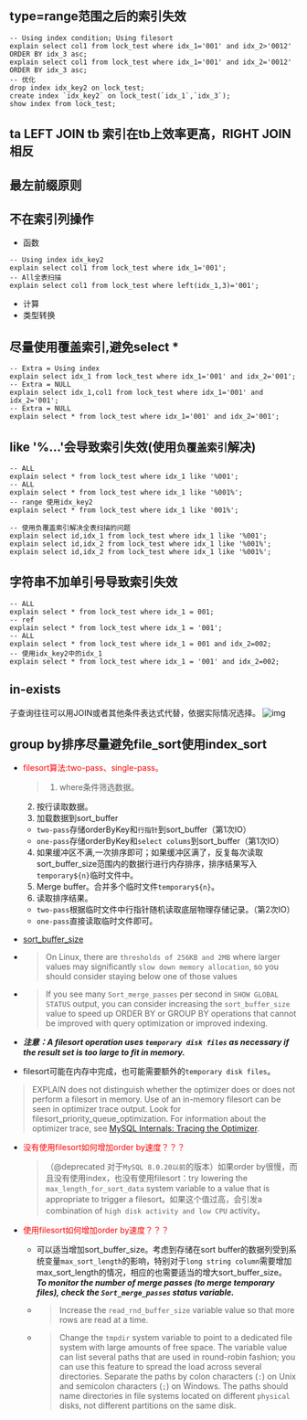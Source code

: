 ## type=range范围之后的索引失效

```
-- Using index condition; Using filesort
explain select col1 from lock_test where idx_1='001' and idx_2>'0012' ORDER BY idx_3 asc;
explain select col1 from lock_test where idx_1='001' and idx_2='0012' ORDER BY idx_3 asc;
-- 优化
drop index idx_key2 on lock_test;
create index `idx_key2` on lock_test(`idx_1`,`idx_3`);
show index from lock_test;
```
## ta LEFT JOIN tb 索引在tb上效率更高，RIGHT JOIN相反

## 最左前缀原则

## 不在索引列操作
- 函数

```
-- Using index idx_key2
explain select col1 from lock_test where idx_1='001';
-- All全表扫描
explain select col1 from lock_test where left(idx_1,3)='001';
```
- 计算
- 类型转换

## 尽量使用覆盖索引,避免select *
```
-- Extra = Using index
explain select idx_1 from lock_test where idx_1='001' and idx_2='001';
-- Extra = NULL
explain select idx_1,col1 from lock_test where idx_1='001' and idx_2='001';
-- Extra = NULL
explain select * from lock_test where idx_1='001' and idx_2='001';
```

## like '%...'会导致索引失效(使用`负覆盖索引`解决)
```
-- ALL
explain select * from lock_test where idx_1 like '%001';
-- ALL
explain select * from lock_test where idx_1 like '%001%';
-- range 使用idx_key2
explain select * from lock_test where idx_1 like '001%';

-- 使用负覆盖索引解决全表扫描的问题
explain select id,idx_1 from lock_test where idx_1 like '%001';
explain select id,idx_2 from lock_test where idx_1 like '%001%';
explain select id,idx_2 from lock_test where idx_1 like '%001%';
```
## 字符串不加单引号导致索引失效
```
-- ALL
explain select * from lock_test where idx_1 = 001;
-- ref
explain select * from lock_test where idx_1 = '001';
-- ALL
explain select * from lock_test where idx_1 = 001 and idx_2=002;
-- 使用idx_key2中的idx_1
explain select * from lock_test where idx_1 = '001' and idx_2=002;

```

## in-exists
子查询往往可以用JOIN或者其他条件表达式代替，依据实际情况选择。
![img](/imgs/mysql-in-exists.png "mysql-in-exists")

## group by排序尽量避免file_sort使用index_sort
- <p style='color:red'>filesort算法:two-pass、single-pass。</p>

  > 1. where条件筛选数据。
  2. 按行读取数据。
  3. 加载数据到sort_buffer
    - `two-pass`存储orderByKey和`行指针`到sort_buffer（第1次IO）
    - `one-pass`存储orderByKey和`select colums`到sort_buffer（第1次IO）
  4. 如果缓冲区不满,一次排序即可；如果缓冲区满了，反复每次读取sort_buffer_size范围内的数据行进行内存排序，排序结果写入`temporary${n}`临时文件中。
  5. Merge buffer。合并多个临时文件`temporary${n}`。
  6. 读取排序结果。
    - `two-pass`根据临时文件中行指针随机读取底层物理存储记录。（第2次IO）
    - `one-pass`直接读取临时文件即可。

- [sort_buffer_size](https://dev.mysql.com/doc/refman/8.0/en/server-system-variables.html#sysvar_sort_buffer_size)
- > On Linux, there are `thresholds of 256KB and 2MB` where larger values may significantly `slow down memory allocation`, so you should consider staying below one of those values
- > If you see many `Sort_merge_passes` per second in `SHOW GLOBAL STATUS` output, you can consider increasing the `sort_buffer_size` value to speed up ORDER BY or GROUP BY operations that cannot be improved with query optimization or improved indexing.
- ***注意：A filesort operation uses `temporary disk files` as necessary if the result set is too large to fit in memory.***
- filesort可能在内存中完成，也可能需要额外的`temporary disk files`。
> EXPLAIN does not distinguish whether the optimizer does or does not perform a filesort in memory.
Use of an in-memory filesort can be seen in optimizer trace output.
Look for filesort_priority_queue_optimization.
For information about the optimizer trace, see [MySQL Internals: Tracing the Optimizer](https://dev.mysql.com/doc/internals/en/optimizer-tracing.html).

- <p style='color:red'>没有使用filesort如何增加order by速度？？？</p>

  > （@deprecated 对于`MySQL 8.0.20以前`的版本）如果order by很慢，而且没有使用index，也没有使用filesort：try lowering the `max_length_for_sort_data` system variable to a value that is appropriate to trigger a filesort。如果这个值过高，会引发a combination of `high disk activity and low CPU` activity。

- <p style='color:red'>使用filesort如何增加order by速度？？？</p>

  + 可以适当增加sort_buffer_size。考虑到存储在sort buffer的数据列受到系统变量`max_sort_length`的影响，特别对于`long string column`需要增加max_sort_length的情况，相应的也需要适当的增大sort_buffer_size。
<br> ***To monitor the number of merge passes (to merge temporary files), check the `Sort_merge_passes` status variable.***
  + > Increase the `read_rnd_buffer_size` variable value so that more rows are read at a time.
  + > Change the `tmpdir` system variable to point to a dedicated file system with large amounts of free space. The variable value can list several paths that are used in round-robin fashion; you can use this feature to spread the load across several directories. Separate the paths by colon characters (`:`) on Unix and semicolon characters (`;`) on Windows. The paths should name directories in file systems located on different `physical` disks, not different partitions on the same disk.
